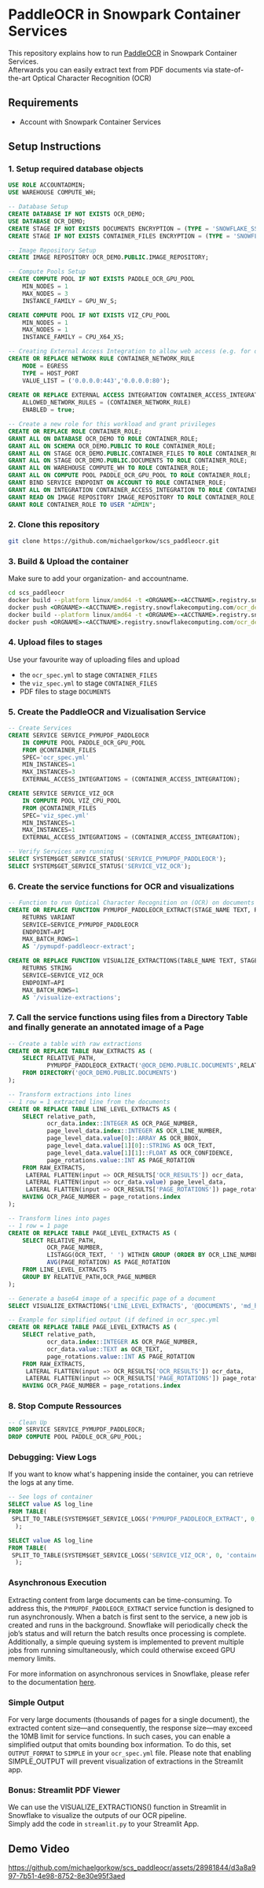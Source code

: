 # PaddleOCR in Snowpark Container Services
This repository explains how to run [PaddleOCR](https://github.com/PaddlePaddle/PaddleOCR/blob/release/2.7/README_en.md) in Snowpark Container Services.  
Afterwards you can easily extract text from PDF documents via state-of-the-art Optical Character Recognition (OCR)  
## Requirements
* Account with Snowpark Container Services

## Setup Instructions
### 1. Setup required database objects
```sql
USE ROLE ACCOUNTADMIN;
USE WAREHOUSE COMPUTE_WH;

-- Database Setup
CREATE DATABASE IF NOT EXISTS OCR_DEMO;
USE DATABASE OCR_DEMO;
CREATE STAGE IF NOT EXISTS DOCUMENTS ENCRYPTION = (TYPE = 'SNOWFLAKE_SSE') DIRECTORY = (ENABLE = TRUE);
CREATE STAGE IF NOT EXISTS CONTAINER_FILES ENCRYPTION = (TYPE = 'SNOWFLAKE_SSE') DIRECTORY = (ENABLE = TRUE);

-- Image Repository Setup
CREATE IMAGE REPOSITORY OCR_DEMO.PUBLIC.IMAGE_REPOSITORY;

-- Compute Pools Setup
CREATE COMPUTE POOL IF NOT EXISTS PADDLE_OCR_GPU_POOL
    MIN_NODES = 1
    MAX_NODES = 3
    INSTANCE_FAMILY = GPU_NV_S;

CREATE COMPUTE POOL IF NOT EXISTS VIZ_CPU_POOL
    MIN_NODES = 1
    MAX_NODES = 1
    INSTANCE_FAMILY = CPU_X64_XS;

-- Creating External Access Integration to allow web access (e.g. for downloading model files)
CREATE OR REPLACE NETWORK RULE CONTAINER_NETWORK_RULE
    MODE = EGRESS
    TYPE = HOST_PORT
    VALUE_LIST = ('0.0.0.0:443','0.0.0.0:80');
    
CREATE OR REPLACE EXTERNAL ACCESS INTEGRATION CONTAINER_ACCESS_INTEGRATION
    ALLOWED_NETWORK_RULES = (CONTAINER_NETWORK_RULE)
    ENABLED = true;

-- Create a new role for this workload and grant privileges
CREATE OR REPLACE ROLE CONTAINER_ROLE;
GRANT ALL ON DATABASE OCR_DEMO TO ROLE CONTAINER_ROLE;
GRANT ALL ON SCHEMA OCR_DEMO.PUBLIC TO ROLE CONTAINER_ROLE;
GRANT ALL ON STAGE OCR_DEMO.PUBLIC.CONTAINER_FILES TO ROLE CONTAINER_ROLE;
GRANT ALL ON STAGE OCR_DEMO.PUBLIC.DOCUMENTS TO ROLE CONTAINER_ROLE;
GRANT ALL ON WAREHOUSE COMPUTE_WH TO ROLE CONTAINER_ROLE;
GRANT ALL ON COMPUTE POOL PADDLE_OCR_GPU_POOL TO ROLE CONTAINER_ROLE;
GRANT BIND SERVICE ENDPOINT ON ACCOUNT TO ROLE CONTAINER_ROLE;
GRANT ALL ON INTEGRATION CONTAINER_ACCESS_INTEGRATION TO ROLE CONTAINER_ROLE;
GRANT READ ON IMAGE REPOSITORY IMAGE_REPOSITORY TO ROLE CONTAINER_ROLE;
GRANT ROLE CONTAINER_ROLE TO USER "ADMIN";
```

### 2. Clone this repository
```bash
git clone https://github.com/michaelgorkow/scs_paddleocr.git
```

### 3. Build & Upload the container
Make sure to add your organization- and accountname.  
```cmd
cd scs_paddleocr
docker build --platform linux/amd64 -t <ORGNAME>-<ACCTNAME>.registry.snowflakecomputing.com/ocr_demo/public/image_repository/pymupdf_paddleocr:latest container-pymupdf-paddleocr
docker push <ORGNAME>-<ACCTNAME>.registry.snowflakecomputing.com/ocr_demo/public/image_repository/pymupdf_paddleocr:latest
docker build --platform linux/amd64 -t <ORGNAME>-<ACCTNAME>.registry.snowflakecomputing.com/ocr_demo/public/image_repository/visualize_extractions:latest container-visualize-extractions
docker push <ORGNAME>-<ACCTNAME>.registry.snowflakecomputing.com/ocr_demo/public/image_repository/visualize_extractions:latest
```

### 4. Upload files to stages  
Use your favourite way of uploading files and upload 
* the `ocr_spec.yml` to stage `CONTAINER_FILES`
* the `viz_spec.yml` to stage `CONTAINER_FILES`
* PDF files to stage `DOCUMENTS`

### 5. Create the PaddleOCR and Vizualisation Service
```sql
-- Create Services
CREATE SERVICE SERVICE_PYMUPDF_PADDLEOCR
    IN COMPUTE POOL PADDLE_OCR_GPU_POOL
    FROM @CONTAINER_FILES
    SPEC='ocr_spec.yml'
    MIN_INSTANCES=1
    MAX_INSTANCES=3
    EXTERNAL_ACCESS_INTEGRATIONS = (CONTAINER_ACCESS_INTEGRATION);

CREATE SERVICE SERVICE_VIZ_OCR
    IN COMPUTE POOL VIZ_CPU_POOL
    FROM @CONTAINER_FILES
    SPEC='viz_spec.yml'
    MIN_INSTANCES=1
    MAX_INSTANCES=1
    EXTERNAL_ACCESS_INTEGRATIONS = (CONTAINER_ACCESS_INTEGRATION);

-- Verify Services are running
SELECT SYSTEM$GET_SERVICE_STATUS('SERVICE_PYMUPDF_PADDLEOCR');
SELECT SYSTEM$GET_SERVICE_STATUS('SERVICE_VIZ_OCR');
```

### 6. Create the service functions for OCR and visualizations
```sql
-- Function to run Optical Character Recognition on (OCR) on documents
CREATE OR REPLACE FUNCTION PYMUPDF_PADDLEOCR_EXTRACT(STAGE_NAME TEXT, RELATIVE_PATH TEXT)
    RETURNS VARIANT
    SERVICE=SERVICE_PYMUPDF_PADDLEOCR
    ENDPOINT=API
    MAX_BATCH_ROWS=1
    AS '/pymupdf-paddleocr-extract';

CREATE OR REPLACE FUNCTION VISUALIZE_EXTRACTIONS(TABLE_NAME TEXT, STAGE_NAME TEXT, RELATIVE_PATH TEXT, PAGE_NUMBER INT)
    RETURNS STRING
    SERVICE=SERVICE_VIZ_OCR
    ENDPOINT=API
    MAX_BATCH_ROWS=1
    AS '/visualize-extractions';
```

### 7. Call the service functions using files from a Directory Table and finally generate an annotated image of a Page
```sql
-- Create a table with raw extractions
CREATE OR REPLACE TABLE RAW_EXTRACTS AS (
    SELECT RELATIVE_PATH, 
           PYMUPDF_PADDLEOCR_EXTRACT('@OCR_DEMO.PUBLIC.DOCUMENTS',RELATIVE_PATH) AS OCR_RESULTS
    FROM DIRECTORY('@OCR_DEMO.PUBLIC.DOCUMENTS')
);

-- Transform extractions into lines
-- 1 row = 1 extracted line from the documents
CREATE OR REPLACE TABLE LINE_LEVEL_EXTRACTS AS (
    SELECT relative_path,
           ocr_data.index::INTEGER AS OCR_PAGE_NUMBER,
           page_level_data.index::INTEGER AS OCR_LINE_NUMBER,
           page_level_data.value[0]::ARRAY AS OCR_BBOX,
           page_level_data.value[1][0]::STRING AS OCR_TEXT,
           page_level_data.value[1][1]::FLOAT AS OCR_CONFIDENCE,
           page_rotations.value::INT AS PAGE_ROTATION
    FROM RAW_EXTRACTS,
     LATERAL FLATTEN(input => OCR_RESULTS['OCR_RESULTS']) ocr_data,
     LATERAL FLATTEN(input => ocr_data.value) page_level_data,
     LATERAL FLATTEN(input => OCR_RESULTS['PAGE_ROTATIONS']) page_rotations
    HAVING OCR_PAGE_NUMBER = page_rotations.index
);

-- Transform lines into pages
-- 1 row = 1 page
CREATE OR REPLACE TABLE PAGE_LEVEL_EXTRACTS AS (
    SELECT RELATIVE_PATH, 
           OCR_PAGE_NUMBER,
           LISTAGG(OCR_TEXT, ' ') WITHIN GROUP (ORDER BY OCR_LINE_NUMBER ASC) AS OCR_PAGE_TEXT,
           AVG(PAGE_ROTATION) AS PAGE_ROTATION
    FROM LINE_LEVEL_EXTRACTS
    GROUP BY RELATIVE_PATH,OCR_PAGE_NUMBER
);

-- Generate a base64 image of a specific page of a document
SELECT VISUALIZE_EXTRACTIONS('LINE_LEVEL_EXTRACTS', '@DOCUMENTS', 'md_hrs_de_folio_bermc_de5344672511.pdf', 0);

-- Example for simplified output (if defined in ocr_spec.yml
CREATE OR REPLACE TABLE PAGE_LEVEL_EXTRACTS AS (
    SELECT relative_path,
           ocr_data.index::INTEGER AS OCR_PAGE_NUMBER,
           ocr_data.value::TEXT as OCR_TEXT,
           page_rotations.value::INT AS PAGE_ROTATION
    FROM RAW_EXTRACTS,
     LATERAL FLATTEN(input => OCR_RESULTS['OCR_RESULTS']) ocr_data,
     LATERAL FLATTEN(input => OCR_RESULTS['PAGE_ROTATIONS']) page_rotations
    HAVING OCR_PAGE_NUMBER = page_rotations.index
```

### 8. Stop Compute Ressources
```sql
-- Clean Up
DROP SERVICE SERVICE_PYMUPDF_PADDLEOCR;
DROP COMPUTE POOL PADDLE_OCR_GPU_POOL;
```

### Debugging: View Logs
If you want to know what's happening inside the container, you can retrieve the logs at any time.
```sql
-- See logs of container
SELECT value AS log_line
FROM TABLE(
 SPLIT_TO_TABLE(SYSTEM$GET_SERVICE_LOGS('PYMUPDF_PADDLEOCR_EXTRACT', 0, 'container-pymupdf-paddleocr'), '\n')
  );

SELECT value AS log_line
FROM TABLE(
 SPLIT_TO_TABLE(SYSTEM$GET_SERVICE_LOGS('SERVICE_VIZ_OCR', 0, 'container-visualize-extractions'), '\n')
  );
```

### Asynchronous Execution
Extracting content from large documents can be time-consuming. To address this, the `PYMUPDF_PADDLEOCR_EXTRACT` service function is designed to run asynchronously. When a batch is first sent to the service, a new job is created and runs in the background. Snowflake will periodically check the job’s status and will return the batch results once processing is complete. Additionally, a simple queuing system is implemented to prevent multiple jobs from running simultaneously, which could otherwise exceed GPU memory limits.

For more information on asynchronous services in Snowflake, please refer to the documentation [here](https://docs.snowflake.com/en/sql-reference/external-functions-implementation#asynchronous-remote-service).

### Simple Output
For very large documents (thousands of pages for a single document), the extracted content size—and consequently, the response size—may exceed the 10MB limit for service functions. In such cases, you can enable a simplified output that omits bounding box information. To do this, set `OUTPUT_FORMAT` to `SIMPLE` in your `ocr_spec.yml` file.
Please note that enabling SIMPLE_OUTPUT will prevent visualization of extractions in the Streamlit app.

### Bonus: Streamlit PDF Viewer
We can use the VISUALIZE_EXTRACTIONS() function in Streamlit in Snowflake to visualize the outputs of our OCR pipeline.  
Simply add the code in `streamlit.py` to your Streamlit App.  

## Demo Video
https://github.com/michaelgorkow/scs_paddleocr/assets/28981844/d3a8a997-7b51-4e98-8752-8e30e95f3aed

